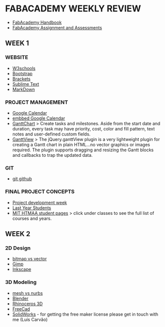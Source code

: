 # FABACADEMY WEEKLY REVIEW

* [FabAcademy Handbook](http://docs.academany.org/FabAcademy-Handbook/_book/)
* [FabAcademy Assignment and Assessments](http://docs.academany.org/FabAcademy-Assessment/_book/)

## WEEK 1

### WEBSITE
* [W3schools](http://www.w3schools.com)
* [Bootstrap](http://getbootstrap.com)
* [Brackets](http://brackets.io)
* [Sublime Text](https://www.sublimetext.com)
* [MarkDown](https://daringfireball.net/projects/markdown)

### PROJECT MANAGEMENT
* [Google Calendar](https://calendar.google.com/)
* [embbed Google Calendar](https://support.google.com/calendar/answer/41207?hl=en)
* [GanttChart](http://www.ganttproject.biz/) > Create tasks and milestones. Aside from the start date and duration, every task may have priority, cost, color and fill pattern, text notes and user-defined custom fields. 
* [GanttView](https://github.com/thegrubbsian/jquery.ganttView) > The jQuery.ganttView plugin is a very lightweight plugin for creating a Gantt chart in plain HTML...no vector graphics or images required. The plugin supports dragging and resizing the Gantt blocks and callbacks to trap the updated data.

### GIT
* [git github](http://humansthatmake.com/github/)

### FINAL PROJECT CONCEPTS
* [Project development week](http://academy.cba.mit.edu/classes/project_development/index.html)
* [Last Year Students](http://archive.fabacademy.org/archives/2016/master/students.html)
* [MIT HTMAA student pages](http://fab.cba.mit.edu) > click under classes to see the full list of courses and years.

## WEEK 2

### 2D Design
* [bitmap vs vector](https://www.youtube.com/watch?v=fy9Pby0Gzsc)
* [Gimp](https://www.gimp.org/)
* [Inkscape](https://inkscape.org/en/)

### 3D Modeling
* [mesh vs nurbs](https://www.youtube.com/watch?v=Lm1G5jJ6JC8)
* [Blender](https://www.blender.org/)
* [Rhinoceros 3D](https://www.rhino3d.com/)
* [FreeCad](https://www.freecadweb.org/)
* [SolidWorks](http://www.solidworks.com/) - for getting the free maker license please get in touch with me (Luís Carvão)


